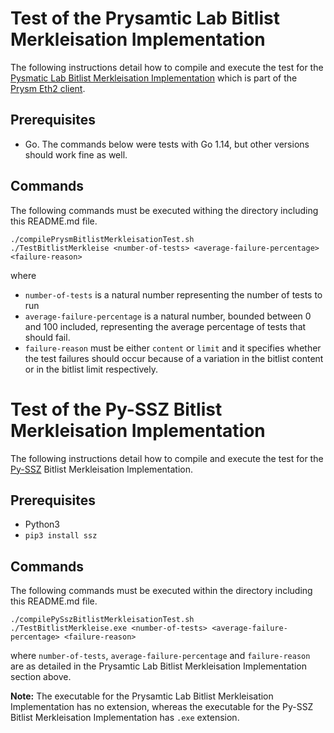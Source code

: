 # Test of the Prysamtic Lab Bitlist Merkleisation Implementation
The following instructions detail how to compile and execute the test for the [Pysmatic Lab Bitlist Merkleisation Implementation](https://github.com/prysmaticlabs/go-ssz/blob/master/types/bitlist.go) which is part of the [Prysm Eth2 client](https://github.com/prysmaticlabs/prysm).

## Prerequisites
- Go. The commands below were tests with Go 1.14, but other versions should work fine as well.

## Commands

The following commands must be executed withing the directory including this README.md file.
```
./compilePrysmBitlistMerkleisationTest.sh 
./TestBitlistMerkleise <number-of-tests> <average-failure-percentage> <failure-reason>
```
where
- `number-of-tests` is a natural number representing the number of tests to run
- `average-failure-percentage` is a natural number, bounded between 0 and 100 included, representing the average percentage of tests that should fail.
- `failure-reason` must be either `content` or `limit` and it specifies whether the test failures should occur because of a variation in the bitlist content or in the bitlist limit respectively. 

# Test of the Py-SSZ Bitlist Merkleisation Implementation
The following instructions detail how to compile and execute the test for the [Py-SSZ](https://github.com/ethereum/py-ssz) Bitlist Merkleisation Implementation.

## Prerequisites
- Python3
- `pip3 install ssz`

## Commands

The following commands must be executed within the directory including this README.md file.
```
./compilePySszBitlistMerkleisationTest.sh
./TestBitlistMerkleise.exe <number-of-tests> <average-failure-percentage> <failure-reason>
```
where `number-of-tests`, `average-failure-percentage` and `failure-reason` are as detailed in the Prysamtic Lab Bitlist Merkleisation Implementation section above.

**Note:** The executable for the Prysamtic Lab Bitlist Merkleisation Implementation has no extension, whereas the executable for the Py-SSZ Bitlist Merkleisation Implementation has `.exe` extension.
